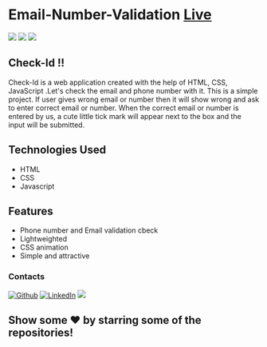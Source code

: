 # Email-Number-Validation  [Live](https://gopoo23.github.io/Email-Number-Validation/)
<code><img src="https://img.shields.io/badge/HTML5-E34F26?style=for-the-badge&logo=html5&logoColor=white"></code>
<code><img src="https://img.shields.io/badge/CSS3-1572B6?style=for-the-badge&logo=css3&logoColor=white"></code>
<code><img src="https://img.shields.io/badge/JavaScript-323330?style=for-the-badge&logo=javascript&logoColor=F7DF1E"></code>

## Check-Id !!

Check-Id is a web application created with the help of HTML, CSS, JavaScript .Let's check the email and phone number with it. This is a simple project. If user gives wrong email or number then it will show wrong and ask to enter correct email or number. When the correct email or number is entered by us, a cute little tick mark will appear next to the box and the input will be submitted.



## Technologies Used

- HTML
- CSS
- Javascript

## Features

- Phone number and Email validation cbeck
- Lightweighted
- CSS animation
- Simple and attractive 

<h3 align =>Contacts</h3>
<a href="https://github.com/gopoo23" target="_blank"><img alt="Github" src="https://img.shields.io/badge/GitHub-%2312100E.svg?&style=for-the-badge&logo=Github&logoColor=white" /></a> <a href="https://www.linkedin.com/in/gourab-das23/" target="_blank"><img alt="LinkedIn" src="https://img.shields.io/badge/linkedin-%230077B5.svg?&style=for-the-badge&logo=linkedin&logoColor=white" /></a> <a target="_blank" href="mailto:gouravdasrrr123@gmail.com"><img src="https://img.shields.io/badge/-Gmail-D14836?style=for-the-badge&logo=Gmail&logoColor=white"></img></a>

<h2> Show some ❤️ by starring some of the repositories!</h3>
